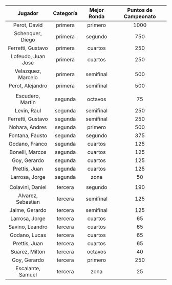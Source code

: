 |      Jugador       |  Categoría  |  Mejor Ronda  |  Puntos de Campeonato  |
|:------------------:|:-----------:|:-------------:|:----------------------:|
|    Perot, David    |   primera   |    primero    |          1000          |
|  Schenquer, Diego  |   primera   |    segundo    |          750           |
| Ferretti, Gustavo  |   primera   |    cuartos    |          250           |
| Lofeudo, Juan Jose |   primera   |    cuartos    |          250           |
| Velazquez, Marcelo |   primera   |   semifinal   |          500           |
|  Perot, Alejandro  |   primera   |   semifinal   |          500           |
|                    |             |               |                        |
|  Escudero, Martin  |   segunda   |    octavos    |           75           |
|    Levin, Raul     |   segunda   |   semifinal   |          250           |
| Ferretti, Gustavo  |   segunda   |   semifinal   |          250           |
|   Nohara, Andres   |   segunda   |    primero    |          500           |
|  Fontana, Fausto   |   segunda   |    segundo    |          375           |
|   Godano, Franco   |   segunda   |    cuartos    |          125           |
|  Bonelli, Marcos   |   segunda   |    cuartos    |          125           |
|    Goy, Gerardo    |   segunda   |    cuartos    |          125           |
|   Prettis, Juan    |   segunda   |    cuartos    |          125           |
|   Larrosa, Jorge   |   segunda   |     zona      |           50           |
|                    |             |               |                        |
|  Colavini, Daniel  |   tercera   |    segundo    |          190           |
| Alvarez, Sebastian |   tercera   |   semifinal   |          125           |
|   Jaime, Gerardo   |   tercera   |   semifinal   |          125           |
|   Larrosa, Jorge   |   tercera   |    cuartos    |           65           |
|  Savino, Leandro   |   tercera   |    cuartos    |           65           |
|   Godano, Lucas    |   tercera   |    cuartos    |           65           |
|   Prettis, Juan    |   tercera   |    cuartos    |           65           |
|   Suarez, Milton   |   tercera   |    octavos    |           40           |
|    Goy, Gerardo    |   tercera   |    primero    |          250           |
| Escalante, Samuel  |   tercera   |     zona      |           25           |